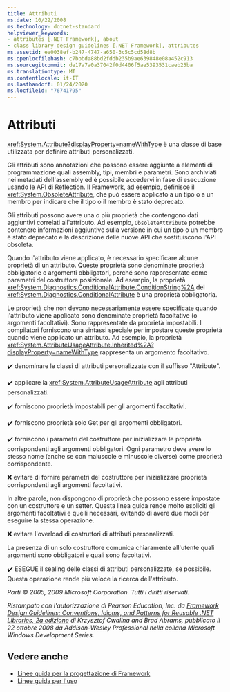 ```yaml
---
title: Attributi
ms.date: 10/22/2008
ms.technology: dotnet-standard
helpviewer_keywords:
- attributes [.NET Framework], about
- class library design guidelines [.NET Framework], attributes
ms.assetid: ee0038ef-b247-4747-a650-3c5c5cd58d8b
ms.openlocfilehash: c7bbbda88bd2fddb235b9ae639848e08a452c913
ms.sourcegitcommit: de17a7a0a37042f0d4406f5ae5393531caeb25ba
ms.translationtype: MT
ms.contentlocale: it-IT
ms.lasthandoff: 01/24/2020
ms.locfileid: "76741795"
---
```

# <a name="attributes"></a>Attributi
<xref:System.Attribute?displayProperty=nameWithType> è una classe di base utilizzata per definire attributi personalizzati.

 Gli attributi sono annotazioni che possono essere aggiunte a elementi di programmazione quali assembly, tipi, membri e parametri. Sono archiviati nei metadati dell'assembly ed è possibile accedervi in fase di esecuzione usando le API di Reflection. Il Framework, ad esempio, definisce il <xref:System.ObsoleteAttribute>, che può essere applicato a un tipo o a un membro per indicare che il tipo o il membro è stato deprecato.

 Gli attributi possono avere una o più proprietà che contengono dati aggiuntivi correlati all'attributo. Ad esempio, `ObsoleteAttribute` potrebbe contenere informazioni aggiuntive sulla versione in cui un tipo o un membro è stato deprecato e la descrizione delle nuove API che sostituiscono l'API obsoleta.

 Quando l'attributo viene applicato, è necessario specificare alcune proprietà di un attributo. Queste proprietà sono denominate proprietà obbligatorie o argomenti obbligatori, perché sono rappresentate come parametri del costruttore posizionale. Ad esempio, la proprietà <xref:System.Diagnostics.ConditionalAttribute.ConditionString%2A> del <xref:System.Diagnostics.ConditionalAttribute> è una proprietà obbligatoria.

 Le proprietà che non devono necessariamente essere specificate quando l'attributo viene applicato sono denominate proprietà facoltative (o argomenti facoltativi). Sono rappresentate da proprietà impostabili. I compilatori forniscono una sintassi speciale per impostare queste proprietà quando viene applicato un attributo. Ad esempio, la proprietà <xref:System.AttributeUsageAttribute.Inherited%2A?displayProperty=nameWithType> rappresenta un argomento facoltativo.

 ✔️ denominare le classi di attributi personalizzate con il suffisso "Attribute".

 ✔️ applicare la <xref:System.AttributeUsageAttribute> agli attributi personalizzati.

 ✔️ forniscono proprietà impostabili per gli argomenti facoltativi.

 ✔️ forniscono proprietà solo Get per gli argomenti obbligatori.

 ✔️ forniscono i parametri del costruttore per inizializzare le proprietà corrispondenti agli argomenti obbligatori. Ogni parametro deve avere lo stesso nome (anche se con maiuscole e minuscole diverse) come proprietà corrispondente.

 ❌ evitare di fornire parametri del costruttore per inizializzare proprietà corrispondenti agli argomenti facoltativi.

 In altre parole, non dispongono di proprietà che possono essere impostate con un costruttore e un setter. Questa linea guida rende molto espliciti gli argomenti facoltativi e quelli necessari, evitando di avere due modi per eseguire la stessa operazione.

 ❌ evitare l'overload di costruttori di attributi personalizzati.

 La presenza di un solo costruttore comunica chiaramente all'utente quali argomenti sono obbligatori e quali sono facoltativi.

 ✔️ ESEGUE il sealing delle classi di attributi personalizzate, se possibile. Questa operazione rende più veloce la ricerca dell'attributo.

 *Parti © 2005, 2009 Microsoft Corporation. Tutti i diritti riservati.*

 *Ristampato con l'autorizzazione di Pearson Education, Inc. da [Framework Design Guidelines: Conventions, Idioms, and Patterns for Reusable .NET Libraries, 2a edizione](https://www.informit.com/store/framework-design-guidelines-conventions-idioms-and-9780321545619) di Krzysztof Cwalina and Brad Abrams, pubblicato il 22 ottobre 2008 da Addison-Wesley Professional nella collana Microsoft Windows Development Series.*

## <a name="see-also"></a>Vedere anche

- [Linee guida per la progettazione di Framework](../../../docs/standard/design-guidelines/index.md)
- [Linee guida per l'uso](../../../docs/standard/design-guidelines/usage-guidelines.md)
